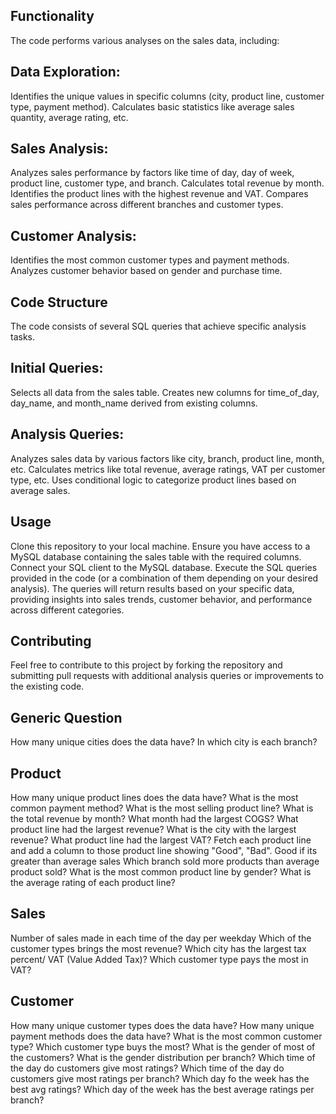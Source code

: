 ## Functionality

The code performs various analyses on the sales data, including:

## Data Exploration:

Identifies the unique values in specific columns (city, product line, customer type, payment method).
Calculates basic statistics like average sales quantity, average rating, etc.

## Sales Analysis:

Analyzes sales performance by factors like time of day, day of week, product line, customer type, and branch.
Calculates total revenue by month.
Identifies the product lines with the highest revenue and VAT.
Compares sales performance across different branches and customer types.

## Customer Analysis:

Identifies the most common customer types and payment methods.
Analyzes customer behavior based on gender and purchase time.

## Code Structure
The code consists of several SQL queries that achieve specific analysis tasks.

## Initial Queries:

Selects all data from the sales table.
Creates new columns for time_of_day, day_name, and month_name derived from existing columns.

## Analysis Queries:

Analyzes sales data by various factors like city, branch, product line, month, etc.
Calculates metrics like total revenue, average ratings, VAT per customer type, etc.
Uses conditional logic to categorize product lines based on average sales.

## Usage

Clone this repository to your local machine.
Ensure you have access to a MySQL database containing the sales table with the required columns.
Connect your SQL client to the MySQL database.
Execute the SQL queries provided in the code (or a combination of them depending on your desired analysis).
The queries will return results based on your specific data, providing insights into sales trends, customer behavior, and performance across different categories.

## Contributing

Feel free to contribute to this project by forking the repository and submitting pull requests with additional analysis queries or improvements to the existing code.

## Generic Question

How many unique cities does the data have?
In which city is each branch?

## Product

How many unique product lines does the data have?
What is the most common payment method?
What is the most selling product line?
What is the total revenue by month?
What month had the largest COGS?
What product line had the largest revenue?
What is the city with the largest revenue?
What product line had the largest VAT?
Fetch each product line and add a column to those product line showing "Good", "Bad". Good if its greater than average sales
Which branch sold more products than average product sold?
What is the most common product line by gender?
What is the average rating of each product line?

## Sales

Number of sales made in each time of the day per weekday
Which of the customer types brings the most revenue?
Which city has the largest tax percent/ VAT (Value Added Tax)?
Which customer type pays the most in VAT?

## Customer

How many unique customer types does the data have?
How many unique payment methods does the data have?
What is the most common customer type?
Which customer type buys the most?
What is the gender of most of the customers?
What is the gender distribution per branch?
Which time of the day do customers give most ratings?
Which time of the day do customers give most ratings per branch?
Which day fo the week has the best avg ratings?
Which day of the week has the best average ratings per branch?
